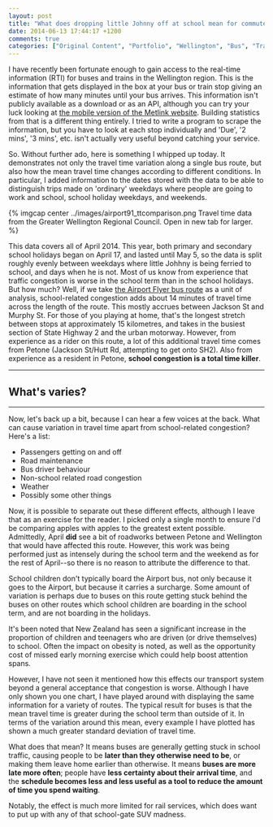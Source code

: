 ```yaml
---
layout: post
title: "What does dropping little Johnny off at school mean for commuters?"
date: 2014-06-13 17:44:17 +1200
comments: true
categories: ["Original Content", "Portfolio", "Wellington", "Bus", "Travel Time", "Travel Time Variability"]
---
```


I have recently been fortunate enough to gain access to the real-time information (RTI)
for buses and trains in the Wellington region. This is the information that gets displayed in the 
box at your bus or train stop giving an estimate of how many minutes until your bus arrives.
This information isn't publicly available as a download or as an API, although
you can try your luck looking at [the mobile version of the Metlink website](http://m.metlink.org.nz/stop/5006 "Change the number at the end of the URL for a different stop").
Building statistics from that is a different thing entirely. I tried to write a 
program to scrape the information, but you have to look at each stop individually
and 'Due', '2 mins', '3 mins', etc. isn't actually very useful beyond catching your service.

So. Without further ado, here is something I whipped up today. It demonstrates not
only the travel time variation along a single bus route, but also how the mean travel
time changes according to different conditions. In particular, I added information 
to the dates stored with the data to be able to distinguish trips made on 'ordinary' 
weekdays where people are going to work and school, school holiday weekdays, and weekends.

{% imgcap center ../images/airport91_ttcomparison.png Travel time data from the Greater Wellington Regional Council. Open in new tab for larger. %}

This data covers all of April 2014. This year, both primary and secondary school holidays
began on April 17, and lasted until May 5, so the data is split roughly evenly between weekdays
where little Johhny is being ferried to school, and days when he is not. Most of us know from
experience that traffic congestion is worse in the school term than in the school holidays.
But how much? Well, if we take [the Airport Flyer bus route](http://www.metlink.org.nz/timetables/bus/091/inbound "Click to see the route") as a unit of analysis, school-related
congestion adds about 14 minutes of travel time across the length of the route. This mostly accrues between
Jackson St and Murphy St. For those of you playing at home, that's the longest stretch between stops at
approximately 15 kilometres, and takes in the busiest section of State Highway 2 and the
urban motorway. However, from experience as a rider on this route, a lot of this
additional travel time comes from Petone (Jackson St/Hutt Rd, attempting to get
onto SH2). Also from experience as a resident in Petone, **school congestion is a total 
time killer**.

---
## What's varies?
---

Now, let's back up a bit, because I can hear a few voices at the back. What can cause
variation in travel time apart from school-related congestion? Here's a list:

* Passengers getting on and off
* Road maintenance
* Bus driver behaviour
* Non-school related road congestion
* Weather
* Possibly some other things

Now, it is possible to separate out these different effects, although I leave that
as an exercise for the reader. I picked only a single month to ensure I'd be comparing
apples with apples to the greatest extent possible. Admittedly, April **did** see a bit of roadworks
between Petone and Wellington that would have affected this route. However, this work
was being performed just as intensely during the school term and the weekend as for the 
rest of April--so there is no reason to attribute the difference to that.

School children don't typically board the Airport bus, not only because it goes to the 
Airport, but because it carries a surcharge. Some amount of variation is perhaps due to buses
on this route getting stuck behind the buses on other routes which school children are
boarding in the school term, and are not boarding in the holidays.

It's been noted that New Zealand has seen a significant increase in the proportion
of children and teenagers who are driven (or drive themselves) to school. Often the 
impact on obesity is noted, as well as the opportunity cost of missed early morning 
exercise which could help boost attention spans.

However, I have not seen it mentioned how this effects our transport system beyond 
a general acceptance that congestion is worse. Although
I have only shown you one chart, I have played around with displaying the same information
for a variety of routes. The typical result for buses is that the mean travel time is greater
during the school term than outside of it. In terms of the variation around this mean, every example 
I have plotted has shown a much greater standard deviation of travel time.

What does that mean? It means buses are generally getting stuck in school traffic, 
causing people to be **later than they otherwise need to be**, or making them leave home earlier than otherwise.
It means **buses are more late more often**; people have **less certainty about their arrival time**, and the **schedule becomes
less and less useful as a tool to reduce the amount of time you spend waiting**.

Notably, the effect is much more limited for rail services, which does want to put up
with any of that school-gate SUV madness.


